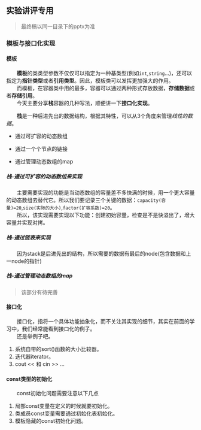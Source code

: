 ## 实验讲评专用

> 最终稿以同一目录下的pptx为准

### 模板与接口化实现

#### 模板

&emsp;&emsp;**模板**的类类型参数不仅仅可以指定为一种基类型(例如`int`,`string`...)，还可以指定为**指针类型**或者**引用类型**。因此，模板类可以发挥更加强大的作用。
<br/>&emsp;&emsp;而模板，在容器类中用的最多，容器可以通过两种形式存放数据，**存储数据**或者**存储引用**。
<br/>&emsp;&emsp;今天主要分享**栈**容器的几种写法，顺便讲一下**接口化实现**。

&emsp;&emsp;**栈**是一种后进先出的数据结构，根据其特性，可以从3个角度来管理*线性的数据*。

- 通过可扩容的动态数组

- 通过一个个节点的链接

- 通过管理动态数组的map

##### 栈-通过可扩容的动态数组来实现

&emsp;&emsp;主要需要实现的功能是当动态数组的容量差不多快满的时候，用一个更大容量的动态数组去替代它。所以我们要记录三个关键的数据：`capacity(容量)=20`,`size(实际的大小)`,`factor(扩容系数)=20`。
<br/>&emsp;&emsp;所以，该实现需要实现以下功能：创建初始容量，检查是不是快溢出了，增大容量并实现对拷。

##### 栈-通过链表来实现

&emsp;&emsp;因为stack是后进先出的结构，所以需要的数据有最后的node(包含数据和上一node的指针)

##### 栈-通过管理动态数组的map

> 该部分有待完善

#### 接口化

&emsp;&emsp;接口化，指将一个具体功能抽象化，而不关注其实现的细节，其实在前面的学习中，我们经常能看到接口化的例子。
<br/>&emsp;&emsp;还是举例子吧。
1. 系统自带的sort()函数的大小比较器。
2. 迭代器iterator。
3. cout << 和 cin >>
…

#### const类型的初始化

&emsp;&emsp;const初始化问题需要注意以下几点
1. 局部const变量在定义的时候就要初始化。
2. 类成员const变量需要通过初始化表初始化。
3. 模板隐藏的const初始化问题。
